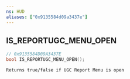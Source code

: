```yaml
---
ns: HUD
aliases: ["0x9135584d09a3437e"]
---
```

## IS_REPORTUGC_MENU_OPEN

```c
// 0x9135584D09A3437E
bool IS_REPORTUGC_MENU_OPEN();
```

```
Returns true/false if UGC Report Menu is open
```
